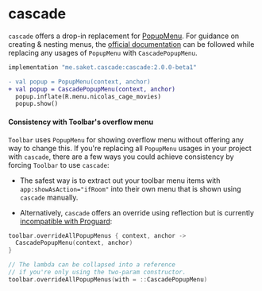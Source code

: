 # cascade

`cascade` offers a drop-in replacement for [PopupMenu](https://developer.android.com/reference/androidx/appcompat/widget/PopupMenu). For guidance on creating & nesting menus, the [official documentation](https://developer.android.com/develop/ui/views/components/menus) can be followed while replacing any usages of `PopupMenu` with `CascadePopupMenu`.

```groovy
implementation "me.saket.cascade:cascade:2.0.0-beta1"
```

```diff
- val popup = PopupMenu(context, anchor)
+ val popup = CascadePopupMenu(context, anchor)
  popup.inflate(R.menu.nicolas_cage_movies)
  popup.show()
```

#### Consistency with Toolbar's overflow menu

`Toolbar` uses `PopupMenu` for showing overflow menu without offering any way to change this. If you're replacing all `PopupMenu` usages in your project with `cascade`, there are a few ways you could achieve consistency by forcing `Toolbar` to use `cascade`:

- The safest way is to extract out your toolbar menu items with `app:showAsAction="ifRoom"` into their own menu that is shown using `cascade` manually.

- Alternatively, `cascade` offers an override using reflection but is currently [incompatible with Proguard](https://github.com/saket/cascade/issues/31):

```kotlin
toolbar.overrideAllPopupMenus { context, anchor ->
  CascadePopupMenu(context, anchor)
}

// The lambda can be collapsed into a reference
// if you're only using the two-param constructor.
toolbar.overrideAllPopupMenus(with = ::CascadePopupMenu)
```

